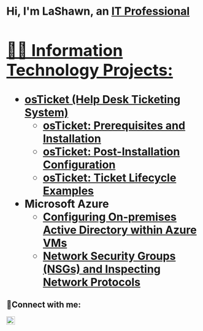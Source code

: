 <h1>Hi, I'm LaShawn, an <a href="https://linkedin.com/in/Josh">IT Professional

<h2>👨‍💻 Information Technology Projects:</h2>

- <b>osTicket (Help Desk Ticketing System)</b>
  - [osTicket: Prerequisites and Installation](https://github.com/lashaww/osticket-prereqs)
  - [osTicket: Post-Installation Configuration](https://github.com/lashaww/post-install-config)
  - [osTicket: Ticket Lifecycle Examples](https://github.com/lashaww/ticket-lifecycle)
- <b>Microsoft Azure</b>
  - [Configuring On-premises Active Directory within Azure VMs](https://github.com/lashaww/configure-ad)
  - [Network Security Groups (NSGs) and Inspecting Network Protocols](https://github.com/lashaww/azure-network-protocols)

<h2>🤳Connect with me:</h2>


[<img align="left" alt="Lashawn | LinkedIn" width="22px" src="https://cdn.jsdelivr.net/npm/simple-icons@v3/icons/linkedin.svg" />][linkedin]


[linkedin]: https://linkedin.com/in/shawn-woods-53195081/
